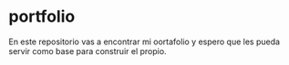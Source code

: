 # portfolio
En este repositorio vas a encontrar mi oortafolio y espero que les pueda servir como base para construir el propio.
